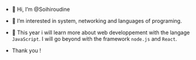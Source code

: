 - 👋 Hi, I’m @Soihiroudine
- 👀 I’m interested in system, networking and languages of programing. 
- 🌱 This year i will learn more about web developpement with the langage `JavaScript`. I will go beyond with the framework `node.js` and `React`.

- Thank you !


<!---
Cazers/Cazers is a ✨ special ✨ repository because its `README.md` (this file) appears on your GitHub profile.
You can click the Preview link to take a look at your changes.
--->
